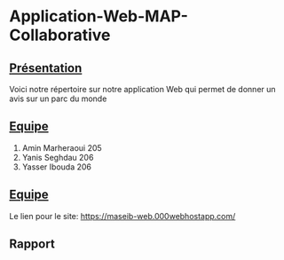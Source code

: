 # Application-Web-MAP-Collaborative

## <u>Présentation</u>
Voici notre répertoire sur notre application Web qui permet de donner un avis sur un parc du monde

## <u>Equipe</u>
1. Amin Marheraoui 205
2. Yanis Seghdau 206
3. Yasser Ibouda 206

## <u>Equipe</u>
Le lien pour le site: https://maseib-web.000webhostapp.com/

<!-- RAPPORT -->
## Rapport
